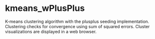 # kmeans_wPlusPlus

K-means clustering algorithm with the plusplus seeding implementation. 
Clustering checks for convergence using sum of squared errors.
Cluster visualizations are displayed in a web browser.
